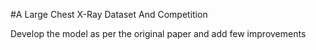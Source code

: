 #A Large Chest X-Ray Dataset And Competition

Develop the model as per the original paper and add few improvements 
